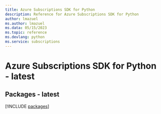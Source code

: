 ```yaml
---
title: Azure Subscriptions SDK for Python
description: Reference for Azure Subscriptions SDK for Python
author: lmazuel
ms.author: lmazuel
ms.data: 05/15/2023
ms.topic: reference
ms.devlang: python
ms.service: subscriptions
---
```

# Azure Subscriptions SDK for Python - latest
## Packages - latest
[!INCLUDE [packages](subscriptions-index.md)]